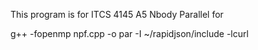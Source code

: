 

This program is for ITCS 4145 A5 Nbody Parallel for

g++ -fopenmp npf.cpp -o par -I ~/rapidjson/include -lcurl
